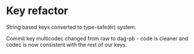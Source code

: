 # Key refactor

String based keys converted to type-safe(er) system.

Commit key multicodec changed from raw to dag-pb - code is cleaner and codec is now consistent with the rest of our keys.
